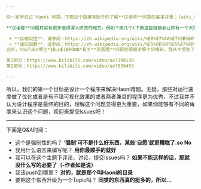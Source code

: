 ```yaml
---

你一定听说过`Haoni`问题。下面这个链接有助于你了解**汉诺塔**问题的基本背景：[wiki_haoni](https://zh.wikipedia.org/wiki/%E6%B1%89%E8%AF%BA%E5%A1%94)

**汉诺塔**问题其实有很多值得深入研究的地方，例如下面几个(下面这些链接会让你有一个大致的了解)：

 + **自相似性**，请参阅：https://zh.wikipedia.org/wiki/%E8%87%AA%E7%9B%B8%E4%BC%BC
 + **递归函数**，请参阅：https://zh.wikipedia.org/wiki/%E5%8E%9F%E5%A7%8B%E9%80%92%E5%BD%92%E5%87%BD%E6%95%B0
此外，YouTube博主*3BLUE1BROWN*有关**汉诺塔**问题的视频讲解十分精彩，我从中受到了不少启发，传送门在下面(顺便说一下，他做的线代系列也真的挺精彩的）

第1部分：https://www.bilibili.com/video/av7398130
第2部分：https://www.bilibili.com/video/av7539453

---
```


所以，我们的第一个目标是设计一个程序来解决Haoni难题。无疑，那些对运行速度做了优化或者是有不错可视化效果的或者两者兼具的程序更为优秀，不过我并不认为设计程序是最终的目的，理解这个问题显得更为重要，如果你能够有不同的角度来认识这个问题，欢迎来提交Issues吧！

---
下面是Q&A时间：
+ 这个是强制性的吗？
  **‘强制’可不是什么好东西，某些'自愿‘就更糟糕了.so No**
+ 我用什么语言来编写呢？
  **用你最顺手的就好**
+ 我可以在这个主题下评论，讨论，提交Issues吗？
  **如果不能这样的话，那就没什么写的必要了（-作者如是说）**
+ 我该push到哪里？
  **对的，就是那个叫Haoni的目录**
+ 要把这个东西升级为一个Topic吗？
  **同类的东西真的挺多的，所以...**
